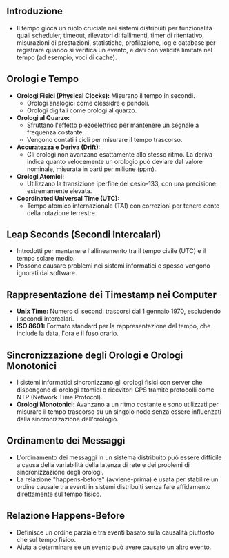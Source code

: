 ## Introduzione

- Il tempo gioca un ruolo cruciale nei sistemi distribuiti per funzionalità quali scheduler, timeout, rilevatori di fallimenti, timer di ritentativo, misurazioni di prestazioni, statistiche, profilazione, log e database per registrare quando si verifica un evento, e dati con validità limitata nel tempo (ad esempio, voci di cache).

## Orologi e Tempo

- **Orologi Fisici (Physical Clocks):** Misurano il tempo in secondi.
    - Orologi analogici come clessidre e pendoli.
    - Orologi digitali come orologi al quarzo.
- **Orologi al Quarzo:**
    - Sfruttano l'effetto piezoelettrico per mantenere un segnale a frequenza costante.
    - Vengono contati i cicli per misurare il tempo trascorso.
- **Accuratezza e Deriva (Drift):**
    - Gli orologi non avanzano esattamente allo stesso ritmo. La deriva indica quanto velocemente un orologio può deviare dal valore nominale, misurata in parti per milione (ppm).
- **Orologi Atomici:**
    - Utilizzano la transizione iperfine del cesio-133, con una precisione estremamente elevata.
- **Coordinated Universal Time (UTC):**
    - Tempo atomico internazionale (TAI) con correzioni per tenere conto della rotazione terrestre.

## Leap Seconds (Secondi Intercalari)

- Introdotti per mantenere l'allineamento tra il tempo civile (UTC) e il tempo solare medio.
- Possono causare problemi nei sistemi informatici e spesso vengono ignorati dal software.

## Rappresentazione dei Timestamp nei Computer

- **Unix Time:** Numero di secondi trascorsi dal 1 gennaio 1970, escludendo i secondi intercalari.
- **ISO 8601:** Formato standard per la rappresentazione del tempo, che include la data, l'ora e il fuso orario.

## Sincronizzazione degli Orologi e Orologi Monotonici

- I sistemi informatici sincronizzano gli orologi fisici con server che dispongono di orologi atomici o ricevitori GPS tramite protocolli come NTP (Network Time Protocol).
- **Orologi Monotonici:** Avanzano a un ritmo costante e sono utilizzati per misurare il tempo trascorso su un singolo nodo senza essere influenzati dalla sincronizzazione dell'orologio.

## Ordinamento dei Messaggi

- L'ordinamento dei messaggi in un sistema distribuito può essere difficile a causa della variabilità della latenza di rete e dei problemi di sincronizzazione degli orologi.
- La relazione "happens-before" (avviene-prima) è usata per stabilire un ordine causale tra eventi in sistemi distribuiti senza fare affidamento direttamente sul tempo fisico.

## Relazione Happens-Before

- Definisce un ordine parziale tra eventi basato sulla causalità piuttosto che sul tempo fisico.
- Aiuta a determinare se un evento può avere causato un altro evento.